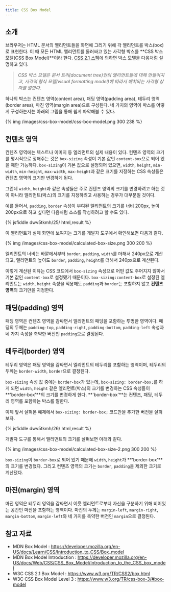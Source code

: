 ```yaml
---
title: CSS Box Model
---
```


## 소개

브라우저는 HTML 문서의 엘리먼트들을 화면에 그리기 위해 각 엘리먼트를 박스(box)로 표현한다. 이 때 모든 HTML 엘리먼트를 둘러싸고 있는 사각형 박스를 **CSS 박스 모델(CSS Box Model)**이라 한다. [CSS 2.1 스펙](https://www.w3.org/TR/CSS2/box.html)에 의하면 박스 모델을 다음처럼 설명하고 있다.

> *CSS 박스 모델은 문서 트리(document tree)안의 엘리먼트들에 대해 만들어지고, 시각적 형식 모델(visual formatting model)에 따라서 배치되는 사각형 상자를 말한다.* 

하나의 박스는 컨텐츠 영역(content area), 패딩 영역(padding area), 테두리 영역(border area), 마진 영역(margin area)으로 구성된다. 네 가지의 영역이 박스를 어떻게 구성하는지는 아래의 그림을 통해 쉽게 파악해볼 수 있다.

{% img /images/css-box-model/css-box-model.png 300 238 %}

## 컨텐츠 영역

컨텐츠 영역에는 텍스트나 이미지 등 엘리먼트의 실제 내용이 있다. 컨텐츠 영역의 크기를 명시적으로 정해주는 것은 `box-sizing` 속성이 기본 값인 `content-box`으로 되어 있을 때만 가능하다. `box-sizing`이 기본 값으로 설정되어 있으면, `width`, `height`, `min-width`, `min-height`, `max-width`, `max-height`과 같은 크기를 지정하는 CSS 속성들은 컨텐츠 영역의 크기만 변경하게 된다.

그런데 `width`, `height`과 같은 속성들은 주로 컨텐츠 영역의 크기를 변경하려고 하는 것이 아니라 엘리먼트(박스)의 크기를 지정하려고 사용하는 경우가 대부분일 것이다.

예를 들어서, `padding`, `border` 속성이 부여된 엘리먼트의 크기를 너비 200px, 높이 200px으로 하고 싶다면 다음처럼 소스를 작성하려고 할 수도 있다.

{% jsfiddle dwv5tkmh/25/ html,result %}

이 엘리먼트가 실제 화면에 보여지는 크기를 개발자 도구에서 확인해보면 다음과 같다. 

{% img /images/css-box-model/calculated-box-size.png 300 200 %}

엘리먼트의 너비는 바깥에서부터 `border`, `padding`, `width`를 더해서 240px으로 계산되고, 엘리먼트의 높이도 `border`, `padding`, `height`를 더해서 240px으로 계산된다.

이렇게 계산된 이유는 CSS 코드에서 `box-sizing` 속성으로 어떤 값도 주어지지 않아서 기본 값인 `content-box`로 설정됐기 때문이다. `box-sizing:content-box`로 설정된 엘리먼트는 `width`, `height` 속성을 적용해도 `padding`과 `border`는 포함하지 않고 **컨텐츠 영역**의 크기만을 지정한다.

## 패딩(padding) 영역

패딩 영역은 컨텐츠 영역을 감싸면서 엘리먼트의 패딩을 포함하는 투명한 영역이다. 패딩의 두께는 `padding-top`, `padding-right`, `padding-bottom`, `padding-left` 속성과 네 가지 속성을 축약한 버전인 `padding`으로 결정된다.

## 테두리(border) 영역

테두리 영역은 패딩 영역을 감싸면서 엘리먼트의 테두리를 포함하는 영역이며, 테두리의 두께는 `border-width`, `border`으로 결정된다. 

`box-sizing` 속성 값 중에는 `border-box`가 있는데, `box-sizing: border-box;`를 하게 되면 `width`, `height` 같은 엘리먼트(박스)의 크기를 변경하는 CSS 속성들이 **'border-box'**의 크기를 변경하게 한다. **'border-box'**는 컨텐츠, 패딩, 테두리 영역를 포함하는 박스를 말한다.

이제 앞서 살펴본 예제에서 `box-sizing: border-box;` 코드만을 추가한 버전을 살펴보자.

{% jsfiddle dwv5tkmh/26/ html,result %}

개발자 도구를 통해서 엘리먼트의 크기를 살펴보면 아래와 같다.

{% img /images/css-box-model/calculated-box-size-2.png 300 200 %}

`box-sizing`이 `border-box`로 되어 있기 때문에 `width`, `height`가 **'border-box'**의 크기를 변경했다. 그리고 컨텐츠 영역의 크기는 `border`, `padding`을 제외한 크기로 계산됐다.

## 마진(margin) 영역

마진 영역은 테두리 영역을 감싸면서 이웃 엘리먼트로부터 자신을 구분하기 위해 비어있는 공간인 마진을 포함하는 영역이다. 마진의 두께는 `margin-left`, `margin-right`, `margin-bottom`, `margin-left`와 네 가지를 축약한 버전인 `margin`으로 결정된다.

## 참고 자료

- MDN Box Model : https://developer.mozilla.org/en-US/docs/Learn/CSS/Introduction_to_CSS/Box_model
- MDN Box Model Introduction : https://developer.mozilla.org/en-US/docs/Web/CSS/CSS_Box_Model/Introduction_to_the_CSS_box_model
- W3C CSS 2.1 Box Model : https://www.w3.org/TR/CSS2/box.html
- W3C CSS Box Model Level 3 : https://www.w3.org/TR/css-box-3/#box-model

